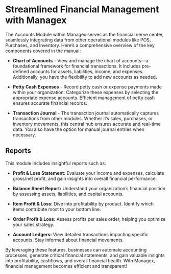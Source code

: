 # Streamlined Financial Management with Managex

The Accounts Module within Managex serves as the financial nerve center, seamlessly integrating data from other operational modules like POS, Purchases, and Inventory. Here’s a comprehensive overview of the key components covered in the manual:

- **Chart of Accounts** - View and manage the chart of accounts—a foundational framework for financial transactions. It includes pre-defined accounts for assets, liabilities, income, and expenses. Additionally, you have the flexibility to add new accounts as needed.

- **Petty Cash Expenses** - Record petty cash or expense payments made within your organization. Categorize these expenses by selecting the appropriate expense accounts. Efficient management of petty cash ensures accurate financial records.

- **Transaction Journal** - The transaction journal automatically captures transactions from other modules. Whether it’s sales, purchases, or inventory movements, this central hub ensures accurate and real-time data. You also have the option for manual journal entries when necessary.

## Reports

This module includes insightful reports such as:

- **Profit & Loss Statement:** Evaluate your income and expenses, calculate gross/net profit, and gain insights into overall financial performance.

- **Balance Sheet Report:** Understand your organization’s financial position by assessing assets, liabilities, and capital accounts.

- **Item Profit & Loss:** Dive into profitability by product. Identify which items contribute most to your bottom line.

- **Order Profit & Loss:** Assess profits per sales order, helping you optimize your sales strategy.

- **Account Ledgers:** View detailed transactions impacting specific accounts. Stay informed about financial movements.

By leveraging these features, businesses can automate accounting processes, generate critical financial statements, and gain valuable insights into profitability, cashflows, and overall financial health. With Managex, financial management becomes efficient and transparent!